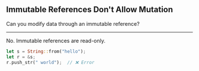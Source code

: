 ## Immutable References Don't Allow Mutation

Can you modify data through an immutable reference?

---

No. Immutable references are read-only.

```rust
let s = String::from("hello");
let r = &s;
r.push_str(" world");  // ❌ Error
```

